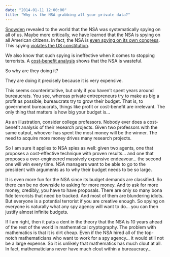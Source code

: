 ```yaml
---
date: "2014-01-11 12:00:00"
title: "Why is the NSA grabbing all your private data?"
---
```




[Snowden](https://en.wikipedia.org/wiki/Edward_Snowden) revealed to the world that the NSA was systematically spying on all of us. Maybe more critically, we have learned that the NSA is spying on all American citizens. In fact, the NSA is [even spying on its own congress](http://www.theatlantic.com/politics/archive/2014/01/the-danger-of-nsa-spying-on-members-of-congress/282827/). This spying [violates the US constitution](https://www.theguardian.com/world/2013/aug/27/nsa-surveillance-program-illegal-aclu-lawsuit).

We also know that such spying is ineffective when it comes to stopping terrorists. A [cost-benefit analysis](https://www.schneier.com/blog/archives/2014/01/costbenefit_ana_1.html) shows that the NSA is wasteful. 

So why are they doing it?

They are doing it precisely because it is very expensive.

This seems counterintuitive, but only if you haven&rsquo;t spent years around bureaucrats. You see, whereas private entrepreneurs try to make as big a profit as possible, bureaucrats try to grow their budget. That is, to government bureaucrats, things like profit or cost-benefit are irrelevant. The only thing that matters is how big your budget is&hellip;

As an illustration, consider college professors. Nobody ever does a cost-benefit analysis of their research projects. Given two professors with the same output, whoever has spent the most money will be the winner. The need to acquire more money drives many research projects. 

So I am sure it applies to NSA spies as well: given two agents, one that proposes a cost-effective technique with proven results&hellip; and one that proposes a over-engineered massively expensive endeavour&hellip; the second one will win every time. NSA managers want to be able to go to the president with arguments as to why their budget needs to be so large.

It is even more fun for the NSA since its budget demands are classified. So there can be no downside to asking for more money. And to ask for more money, credibly, you have to have proposals. There are only so many bona fide terrorists that need be tracked. And most of them are blundering idiots. But everyone is a potential terrorist if you are creative enough. So spying on everyone is naturally what any spy agency will want to do&hellip; you can then justify almost infinite budgets.

If I am right, then it puts a dent in the theory that the NSA is 10 years ahead of the rest of the world in mathematical cryptography. The problem with mathematics is that it is dirt cheap. Even if the NSA hired all of the top-notch mathematicians who want to work for a spy agency&hellip; it would still not be a large expense. So it is unlikely that mathematics has much clout at all. In fact, mathematicians never have much clout within a bureaucracy&hellip; 

